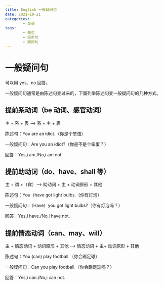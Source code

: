 ```yaml
---
title: English 一般疑问句
date: 2021-10-21
categories:
        - 英语
tags:
        - 句型
        - 简单句
        - 疑问句
---
```


# 一般疑问句

可以用 yes、no 回答。

一般疑问句通常是由陈述句变过来的，下面列举陈述句变一般疑问句的几种方式。

## 提前系动词（be 动词、感官动词）

主 + 系 + 表 ——> 系 + 主 + 表

陈述句：You are an idiot.（你是个笨蛋）

一般疑问句：Are you an idiot?（你是不是个笨蛋？）

回答：Yes,i am./No,i am not.

## 提前助动词（do、have、shall 等）

主 + 谓 +（宾）——> 助动词 + 主 + 动词原形 + 其他

陈述句：You（have got light bulbs.（你有灯泡）

一般疑问句：（Have）you got light bulbs?（你有灯泡吗？）

回答：Yes,i have./No,i have not.

## 提前情态动词（can、may、will）

主 + 情态动词 + 动词原形 + 其他 ——> 情态动词 + 主+ 动词原形 + 其他

陈述句：You (can) play football.（你会踢足球）

一般疑问句：Can you play football.（你会踢足球吗？）

回答：Yes,i can./No,i can not.

